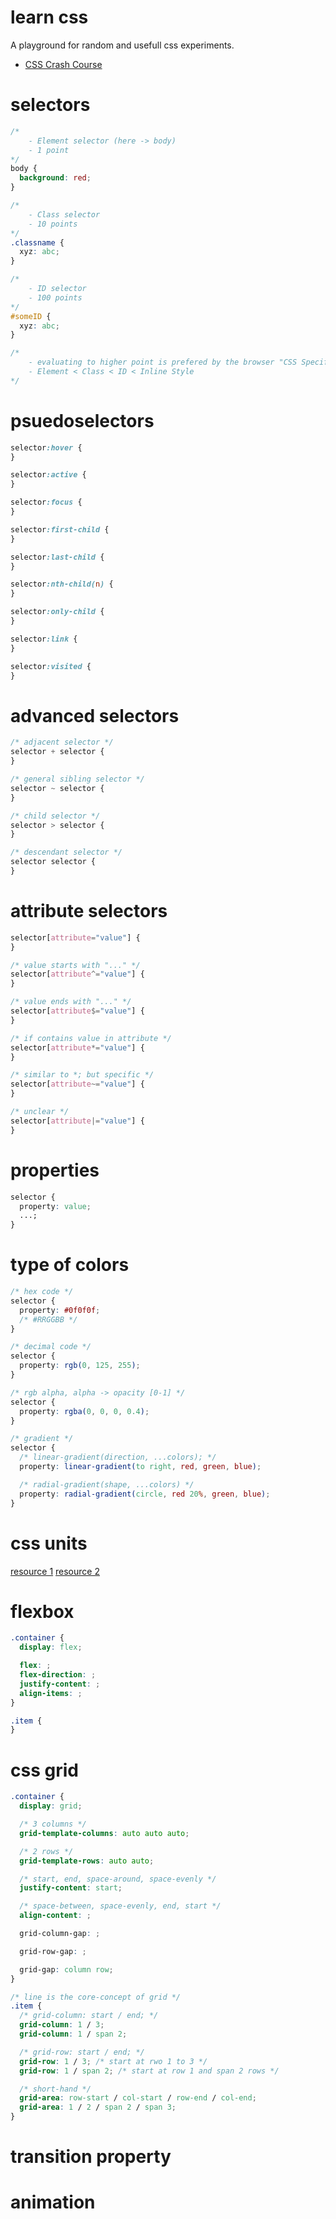 # learn css

A playground for random and usefull css experiments.

- [CSS Crash Course](https://www.youtube.com/watch?v=1Rs2ND1ryYc)

# selectors

```css
/*
    - Element selector (here -> body)
    - 1 point
*/
body {
  background: red;
}

/*
    - Class selector
    - 10 points
*/
.classname {
  xyz: abc;
}

/*
    - ID selector
    - 100 points
*/
#someID {
  xyz: abc;
}

/* 
    - evaluating to higher point is prefered by the browser "CSS Specificity"
    - Element < Class < ID < Inline Style
*/
```

# psuedoselectors

```css
selector:hover {
}

selector:active {
}

selector:focus {
}

selector:first-child {
}

selector:last-child {
}

selector:nth-child(n) {
}

selector:only-child {
}

selector:link {
}

selector:visited {
}
```

# advanced selectors

```css
/* adjacent selector */
selector + selector {
}

/* general sibling selector */
selector ~ selector {
}

/* child selector */
selector > selector {
}

/* descendant selector */
selector selector {
}
```

# attribute selectors

```css
selector[attribute="value"] {
}

/* value starts with "..." */
selector[attribute^="value"] {
}

/* value ends with "..." */
selector[attribute$="value"] {
}

/* if contains value in attribute */
selector[attribute*="value"] {
}

/* similar to *; but specific */
selector[attribute~="value"] {
}

/* unclear */
selector[attribute|="value"] {
}
```

# properties

```css
selector {
  property: value;
  ...;
}
```

# type of colors

```css
/* hex code */
selector {
  property: #0f0f0f;
  /* #RRGGBB */
}

/* decimal code */
selector {
  property: rgb(0, 125, 255);
}

/* rgb alpha, alpha -> opacity [0-1] */
selector {
  property: rgba(0, 0, 0, 0.4);
}

/* gradient */
selector {
  /* linear-gradient(direction, ...colors); */
  property: linear-gradient(to right, red, green, blue);

  /* radial-gradient(shape, ...colors) */
  property: radial-gradient(circle, red 20%, green, blue);
}
```

# css units

[resource 1](https://www.raresportan.com/css-units/)
[resource 2](https://every-layout.dev/rudiments/units/)

# flexbox

```css
.container {
  display: flex;

  flex: ;
  flex-direction: ;
  justify-content: ;
  align-items: ;
}

.item {
}
```

# css grid

```css
.container {
  display: grid;

  /* 3 columns */
  grid-template-columns: auto auto auto;

  /* 2 rows */
  grid-template-rows: auto auto;

  /* start, end, space-around, space-evenly */
  justify-content: start;

  /* space-between, space-evenly, end, start */
  align-content: ;

  grid-column-gap: ;

  grid-row-gap: ;

  grid-gap: column row;
}

/* line is the core-concept of grid */
.item {
  /* grid-column: start / end; */
  grid-column: 1 / 3;
  grid-column: 1 / span 2;

  /* grid-row: start / end; */
  grid-row: 1 / 3; /* start at rwo 1 to 3 */
  grid-row: 1 / span 2; /* start at row 1 and span 2 rows */

  /* short-hand */
  grid-area: row-start / col-start / row-end / col-end;
  grid-area: 1 / 2 / span 2 / span 3;
}
```

# transition property

# animation
